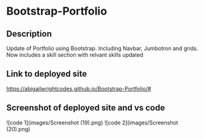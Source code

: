 # Bootstrap-Portfolio


## Description
Update of Portfolio using Bootstrap. Including Navbar, Jumbotron and grids. Now includes a skill section with relvant skills updated

## Link to deployed site
https://abigailwrightcodes.github.io/Bootstrap-Portfolio/#


## Screenshot of deployed site and vs code
![code 1](images/Screenshot (19).png)
![code 2](images/Screenshot (20).png)

